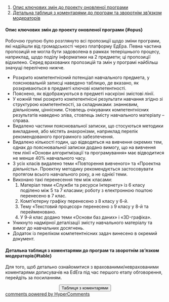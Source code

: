 <div id="hypercomments_widget" class="js-hypercomments-widget invisible"></div>

1. [Опис ключових змін до проекту оновленої програми](#opus)
2. [Детальна таблиця з коментарями до програм та зворотнім зв’язком модераторів](#table)

#### Опис ключових змін  до проекту оновленої  програми {#opus}

<p>Робочою групою було розглянуто всі пропозиції щодо зміни програми, які надійшли від громадськості через платформу ЕдЕра. Певна частина пропозицій не могла бути задоволена в рамках теперішнього процесу, наприклад, щодо поділу інформатики на 2 предмети; ці пропозиції відхилено. Серед врахованих пропозицій та змін у програмі найбільш значущі перелічено нижче.</p>
<ul>
<li>Розкрито компетентнісний потенціал навчального предмета, у пояснювальній записці наведено таблицю, де вказано, як розкриваються в предметі ключові компетентності.</li>
<li>Пояснено, як відображуються в предметі наскрізні змістові лінії.</li>
<li>У кожній темі розкрито компетентнісні результати навчання згідно зі структурою компетентності, за складниками: знаннєвим, діяльнісним, ціннісним. Стовпець очікуваних компетентнісних результатів наведено зліва, стовпець змісту навчального матеріалу &ndash; справа.</li>
<li>Видалено частини пояснювальної записки, що стосуються методики викладання, або містять анахронізми, наприклад перелік рекомендованого програмного забезпечення.</li>
<li>Видалено кількості годин, що відводяться на вивчення окремих тем, однак до пояснювальної записки додано вимогу, що на вивчення тем лінії &laquo;Основи алгоритмізації та програмування&raquo; має відводитися не менше 40% навчального часу.</li>
<li>З усіх класів видалено теми &laquo;Повторення вивченого&raquo; та &laquo;Проектна діяльність&raquo;. Проектну методику рекомендується застосовувати протягом всього навчального року, а не однієї теми.</li>
<li>Виконано такі перенесення тем між класами:
<ol>
<li>Матеріал теми &laquo;Служби та ресурси Інтернету&raquo; із 6 класу поділено між 5 та 7 класами; роботу з електронною поштою перенесено в 7 клас.</li>
<li>Комп&rsquo;ютерну графіку перенесено з 8 класу у 6-й.</li>
<li>Тему &laquo;Текстовий процесор&raquo; перенесено з 9 класу у 8-й та перейменовано.</li>
<li>У 9-й клас додано теми &laquo;Основи баз даних&raquo; і &laquo;3D-графіка&raquo;.</li>
</ol>
</li>
<li>Уникнуто надмірної деталізації змісту навчального матеріалу та вимог до навчальних досягнень.</li>
<li>Додаток із переліком компетентнісних задач винесено в окремий документ.</li>
</ul>

#### Детальна таблиця з коментарями до програм та зворотнім зв’язком модераторів{#table}

Для того, щоб детально ознайомитися з врахованими/неврахованими коментарями дописувачів на EdEra під час першого етапу обговорення, перейдіть за посиланням. 
<br>

<center><a href="https://drive.google.com/file/d/0B2LCoyWVMpMSUnFjMHd6VjFZQ1k/view?usp=sharing" target="_blank"><button type="button" class="btn btn-primary" aria-haspopup="true" aria-expanded="false">Таблиця з коментарями</button></a></center>

<div class="js-hypercomments-container">
    <a href="http://hypercomments.com" class="hc-link" title="comments widget">comments powered by HyperComments</a>
</div>